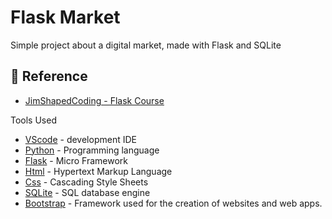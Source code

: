 
# Flask Market

Simple project about a digital market, made with Flask and SQLite

## 📍 Reference

 - [JimShapedCoding - Flask Course](https://youtu.be/Qr4QMBUPxWo)

Tools Used

* [VScode](https://code.visualstudio.com/) - development IDE
* [Python](https://www.python.org/downloads/release/python-3111/) - Programming language
* [Flask](https://flask.palletsprojects.com/en/2.2.x/) - Micro Framework  
* [Html](https://pt.wikipedia.org/wiki/HTML5) - Hypertext Markup Language
* [Css](https://developer.mozilla.org/pt-BR/docs/Web/CSS) - Cascading Style Sheets
* [SQLite](https://www.sqlite.org/index.html) - SQL database engine
* [Bootstrap](https://getbootstrap.com/docs/4.0/components/card/) - Framework used for the creation of websites and web apps. 

